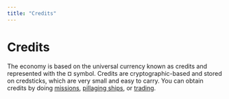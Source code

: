 ```yaml
---
title: "Credits"
---
```

# Credits

The economy is based on the universal currency known as credits and represented with the ¤ symbol.
Credits are cryptographic-based and stored on credsticks, which are very small and easy to carry.
You can obtain credits by doing [missions](mechanics/missions), [pillaging ships](mechanics/board), or [trading](mechanics/trading).
